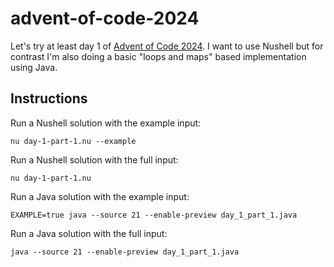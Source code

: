 # advent-of-code-2024

Let's try at least day 1 of [Advent of Code 2024](https://adventofcode.com/2024). I want to use Nushell but for contrast
I'm also doing a basic "loops and maps" based implementation using Java. 


## Instructions

Run a Nushell solution with the example input:  

```nushell
nu day-1-part-1.nu --example
```

Run a Nushell solution with the full input:

```nushell
nu day-1-part-1.nu
```

Run a Java solution with the example input:

```nushell
EXAMPLE=true java --source 21 --enable-preview day_1_part_1.java
```

Run a Java solution with the full input:

```nushell
java --source 21 --enable-preview day_1_part_1.java
```
